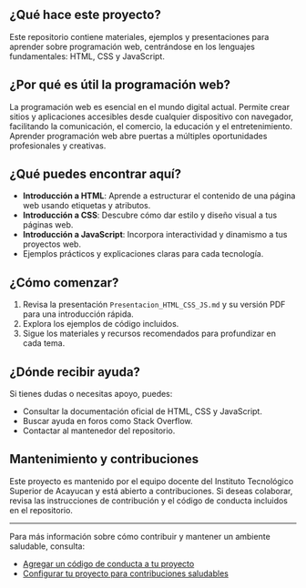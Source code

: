 ## ¿Qué hace este proyecto?
Este repositorio contiene materiales, ejemplos y presentaciones para aprender sobre programación web, centrándose en los lenguajes fundamentales: HTML, CSS y JavaScript.

## ¿Por qué es útil la programación web?
La programación web es esencial en el mundo digital actual. Permite crear sitios y aplicaciones accesibles desde cualquier dispositivo con navegador, facilitando la comunicación, el comercio, la educación y el entretenimiento. Aprender programación web abre puertas a múltiples oportunidades profesionales y creativas.

## ¿Qué puedes encontrar aquí?
- **Introducción a HTML**: Aprende a estructurar el contenido de una página web usando etiquetas y atributos.
- **Introducción a CSS**: Descubre cómo dar estilo y diseño visual a tus páginas web.
- **Introducción a JavaScript**: Incorpora interactividad y dinamismo a tus proyectos web.
- Ejemplos prácticos y explicaciones claras para cada tecnología.

## ¿Cómo comenzar?
1. Revisa la presentación `Presentacion_HTML_CSS_JS.md` y su versión PDF para una introducción rápida.
2. Explora los ejemplos de código incluidos.
3. Sigue los materiales y recursos recomendados para profundizar en cada tema.

## ¿Dónde recibir ayuda?
Si tienes dudas o necesitas apoyo, puedes:
- Consultar la documentación oficial de HTML, CSS y JavaScript.
- Buscar ayuda en foros como Stack Overflow.
- Contactar al mantenedor del repositorio.

## Mantenimiento y contribuciones
Este proyecto es mantenido por el equipo docente del Instituto Tecnológico Superior de Acayucan y está abierto a contribuciones. Si deseas colaborar, revisa las instrucciones de contribución y el código de conducta incluidos en el repositorio.

---

Para más información sobre cómo contribuir y mantener un ambiente saludable, consulta:
- [Agregar un código de conducta a tu proyecto](https://docs.github.com/es/github/building-a-strong-community/adding-a-code-of-conduct-to-your-project)
- [Configurar tu proyecto para contribuciones saludables](https://docs.github.com/es/github/building-a-strong-community/setting-up-your-project-for-healthy-contributions)
